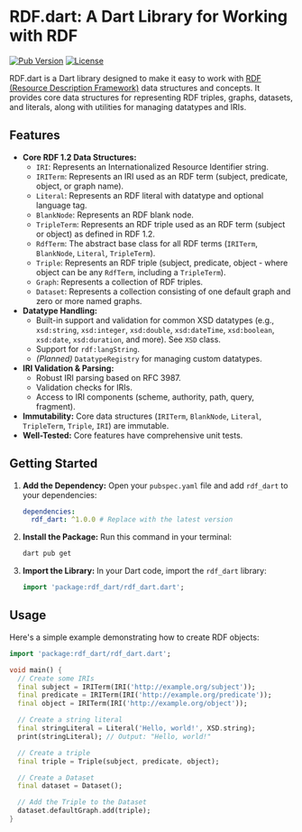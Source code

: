 # RDF.dart: A Dart Library for Working with RDF

[![Pub Version](https://img.shields.io/pub/v/rdf_dart)](https://pub.dev/packages/rdf_dart)
[![License](https://img.shields.io/badge/License-MIT-blue.svg)](https://opensource.org/licenses/MIT)

RDF.dart is a Dart library designed to make it easy to work with [RDF (Resource Description Framework)](https://www.w3.org/RDF/) data structures and concepts. It provides core data structures for representing RDF triples, graphs, datasets, and literals, along with utilities for managing datatypes and IRIs.

## Features

* **Core RDF 1.2 Data Structures:**
    * `IRI`: Represents an Internationalized Resource Identifier string.
    * `IRITerm`: Represents an IRI used as an RDF term (subject, predicate, object, or graph name).
    * `Literal`: Represents an RDF literal with datatype and optional language tag.
    * `BlankNode`: Represents an RDF blank node.
    * `TripleTerm`: Represents an RDF triple used as an RDF term (subject or object) as defined in RDF 1.2.
    * `RdfTerm`: The abstract base class for all RDF terms (`IRITerm`, `BlankNode`, `Literal`, `TripleTerm`).
    * `Triple`: Represents an RDF triple (subject, predicate, object - where object can be any `RdfTerm`, including a `TripleTerm`).
    * `Graph`: Represents a collection of RDF triples.
    * `Dataset`: Represents a collection consisting of one default graph and zero or more named graphs.
* **Datatype Handling:**
    * Built-in support and validation for common XSD datatypes (e.g., `xsd:string`, `xsd:integer`, `xsd:double`, `xsd:dateTime`, `xsd:boolean`, `xsd:date`, `xsd:duration`, and more). See `XSD` class.
    * Support for `rdf:langString`.
    * *(Planned)* `DatatypeRegistry` for managing custom datatypes.
* **IRI Validation & Parsing:**
    * Robust IRI parsing based on RFC 3987.
    * Validation checks for IRIs.
    * Access to IRI components (scheme, authority, path, query, fragment).
* **Immutability:** Core data structures (`IRITerm`, `BlankNode`, `Literal`, `TripleTerm`, `Triple`, `IRI`) are immutable.
* **Well-Tested:** Core features have comprehensive unit tests.

## Getting Started

1.  **Add the Dependency:**
    Open your `pubspec.yaml` file and add `rdf_dart` to your dependencies:

    ```yaml
    dependencies:
      rdf_dart: ^1.0.0 # Replace with the latest version
    ```

2.  **Install the Package:**
    Run this command in your terminal:

    ```bash
    dart pub get
    ```

3.  **Import the Library:**
    In your Dart code, import the `rdf_dart` library:

    ```dart
    import 'package:rdf_dart/rdf_dart.dart';
    ```

## Usage

Here's a simple example demonstrating how to create RDF objects:

```dart
import 'package:rdf_dart/rdf_dart.dart';

void main() {
  // Create some IRIs
  final subject = IRITerm(IRI('http://example.org/subject'));
  final predicate = IRITerm(IRI('http://example.org/predicate'));
  final object = IRITerm(IRI('http://example.org/object'));

  // Create a string literal
  final stringLiteral = Literal('Hello, world!', XSD.string);
  print(stringLiteral); // Output: "Hello, world!"

  // Create a triple
  final triple = Triple(subject, predicate, object);

  // Create a Dataset
  final dataset = Dataset();

  // Add the Triple to the Dataset
  dataset.defaultGraph.add(triple);
}
```